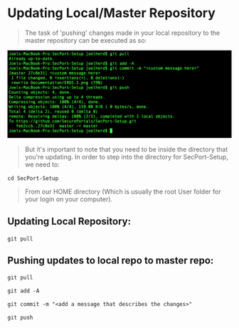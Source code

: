 # Updating Local/Master Repository

> The task of 'pushing' changes made in your local repository to the master repository can be executed as so:

![repoPic](https://github.com/SecurePortals/SecPort-Setup/blob/master/Documentation/PNG/UpdateLocalRepo.png)

> But it's important to note that you need to be inside the directory that you're updating. In order to step into the directory for SecPort-Setup, we need to:

```bsh
cd SecPort-Setup
```

> From our HOME directory (Which is usually the root User folder for your login on your computer). 

## Updating Local Repository: 

```bsh
git pull
```

## Pushing updates to local repo to master repo:

```bsh
git pull
```
```bsh
git add -A
```
```bsh
git commit -m "<add a message that describes the changes>"
```
```bsh
git push
```
